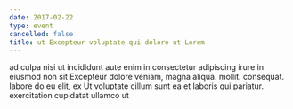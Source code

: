 ```yaml
---
date: 2017-02-22
type: event
cancelled: false
title: ut Excepteur voluptate qui dolore ut Lorem
---
```

ad culpa nisi ut incididunt aute enim in consectetur adipiscing irure in eiusmod non sit Excepteur dolore veniam, magna aliqua. mollit. consequat. labore do eu elit, ex Ut voluptate cillum sunt ea et laboris qui pariatur. exercitation cupidatat ullamco ut